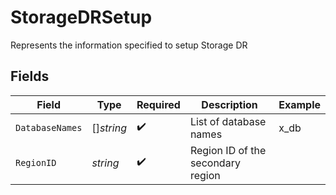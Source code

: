 # StorageDRSetup

Represents the information specified to setup Storage DR


## Fields

| Field                             | Type                              | Required                          | Description                       | Example                           |
| --------------------------------- | --------------------------------- | --------------------------------- | --------------------------------- | --------------------------------- |
| `DatabaseNames`                   | []*string*                        | :heavy_check_mark:                | List of database names            | x_db                              |
| `RegionID`                        | *string*                          | :heavy_check_mark:                | Region ID of the secondary region |                                   |